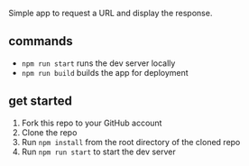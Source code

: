 Simple app to request a URL and display the response.

## commands

- `npm run start` runs the dev server locally
- `npm run build` builds the app for deployment

## get started

1. Fork this repo to your GitHub account
1. Clone the repo
1. Run `npm install` from the root directory of the cloned repo
1. Run `npm run start` to start the dev server

